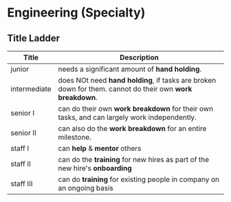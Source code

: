 # Engineering (Specialty)

## Title Ladder

| Title        | Description                                                                                                |
|--------------|------------------------------------------------------------------------------------------------------------|
| junior       | needs a significant amount of **hand holding**.                                                            |
| intermediate | does NOt need **hand holding**, if tasks are broken down for them. cannot do their own **work breakdown**. |
| senior Ⅰ     | can do their own **work breakdown** for their own tasks, and can largely work independently.               |
| senior Ⅱ     | can also do the **work breakdown** for an entire milestone.                                                |
| staff Ⅰ      | can **help** & **mentor** others                                                                           |
| staff Ⅱ      | can do the **training** for new hires as part of the new hire's **onboarding**                             |
| staff Ⅲ      | can do **training** for existing people in company on an ongoing basis                                     |
